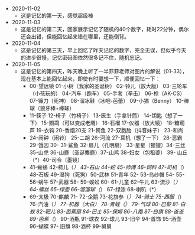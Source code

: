 * 2020-11-02
  * 这是记忆的第一天，感觉超级棒
* 2020-11-03
  * 这是记忆的第二天，回家展示记忆了随机的40个数字，耗时22分钟，偶尔还会出错，但能回忆起来错在哪里，还能倒背。
* 2020-11-04
  * 这是记忆的第三天，早上回忆了昨天记忆的数字，完全无误，但似乎今天的进步很慢，记忆密码图依然很多记不住，随机忘记。
* 2020-11-05
  * 这是记忆的第四天，昨天晚上听了一半菲菲老师对图片的解说（01-33），现在基本上能回忆起来，即使有时要想一下，顺便回忆一下：
    - 00-望远镜 01-小树（我家的圣诞树） 02-铃儿（放大版） 03-三轮车（小孩玩的） 04-汽车（跑车） 05-手套（拳击） 06-枪（AK-CS） 07-镰刀（死神） 08-溜冰鞋（冰吧-芭蕾） 09-小猫（Benny） 10-棒球（狼牙棒+棒球） 
    - 11-筷子 12-椅子（竹椅子） 13-医生（手拿针筒） 14-钥匙（想了一下） 15-鹦鹉（可以变成老鹰） 16-石榴 17-仪器（放大镜） 18-糖葫芦 19-衣钩 20-香烟20支 21-鳄鱼 22-双胞胎（抖音妹子） 23-和尚 
    - 24-闹钟（闹铃） 25-二胡 26-河流 27-耳机（想了一下） 28-恶霸 29-饿囚 30- 31-鲨鱼 32-扇儿（孔明扇） 33-星星（猩猩）34-三丝 35-山虎 36-山鹿（圣诞麋鹿）37-山鸡 38-妇女（包租婆） 39- 山丘（*）40-司令（墨镜）
    - 41-蜥蜴 42-柿儿（*） 43-石山 44-蛇 45-师傅 46-饲料 47-司机（*） 48-石板 49-湿狗（死狗）50-武林 51-青年 52- 53-乌纱帽 54- 55- 56-蜗牛 57-武器 58- 59-蜈蚣 60- 61-儿童 62-牛儿 63-流沙（*） 64-螺丝 65-绿壶 66-溜溜球（*） 67-绿漆 68-喇叭（*）
    - 69-太极 70-麒麟 71- 72-企鹅 73-花旗参（*） 74-骑士 75-西服（*） 76-汽油（*） 77-机器（*大白） 78-青蛙（*） 79-气球 80-巴黎 81-白蚁 82-靶儿 83-芭蕉扇 84-巴士 85-保姆 86-八路 87-白旗 88-爸爸 89-芭蕉（*） 90-酒瓶 91-球衣 92-球儿 93-旧伞 94-首饰 95-酒壶 96-蝴蝶 97- 旧旗 98-酒杯 99-舅舅
